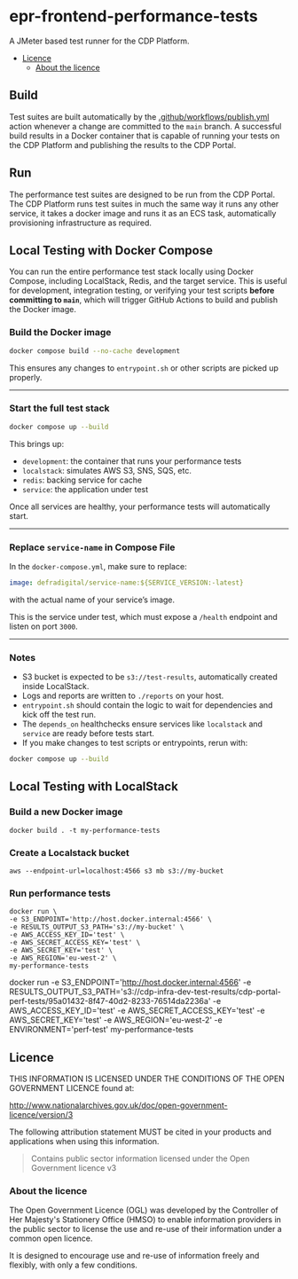 # epr-frontend-performance-tests

A JMeter based test runner for the CDP Platform.

- [Licence](#licence)
  - [About the licence](#about-the-licence)

## Build

Test suites are built automatically by the [.github/workflows/publish.yml](.github/workflows/publish.yml) action whenever a change are committed to the `main` branch.
A successful build results in a Docker container that is capable of running your tests on the CDP Platform and publishing the results to the CDP Portal.

## Run

The performance test suites are designed to be run from the CDP Portal.
The CDP Platform runs test suites in much the same way it runs any other service, it takes a docker image and runs it as an ECS task, automatically provisioning infrastructure as required.

## Local Testing with Docker Compose

You can run the entire performance test stack locally using Docker Compose, including LocalStack, Redis, and the target service. This is useful for development, integration testing, or verifying your test scripts **before committing to `main`**, which will trigger GitHub Actions to build and publish the Docker image.

### Build the Docker image

```bash
docker compose build --no-cache development
```

This ensures any changes to `entrypoint.sh` or other scripts are picked up properly.

---

### Start the full test stack

```bash
docker compose up --build
```

This brings up:

* `development`: the container that runs your performance tests
* `localstack`: simulates AWS S3, SNS, SQS, etc.
* `redis`: backing service for cache
* `service`: the application under test

Once all services are healthy, your performance tests will automatically start.

---

### Replace `service-name` in Compose File

In the `docker-compose.yml`, make sure to replace:

```yaml
image: defradigital/service-name:${SERVICE_VERSION:-latest}
```

with the actual name of your service’s image.

This is the service under test, which must expose a `/health` endpoint and listen on port `3000`.

---

### Notes

* S3 bucket is expected to be `s3://test-results`, automatically created inside LocalStack.
* Logs and reports are written to `./reports` on your host.
* `entrypoint.sh` should contain the logic to wait for dependencies and kick off the test run.
* The `depends_on` healthchecks ensure services like `localstack` and `service` are ready before tests start.
* If you make changes to test scripts or entrypoints, rerun with:

```bash
docker compose up --build
```

## Local Testing with LocalStack

### Build a new Docker image
```
docker build . -t my-performance-tests
```
### Create a Localstack bucket
```
aws --endpoint-url=localhost:4566 s3 mb s3://my-bucket
```

### Run performance tests

```
docker run \
-e S3_ENDPOINT='http://host.docker.internal:4566' \
-e RESULTS_OUTPUT_S3_PATH='s3://my-bucket' \
-e AWS_ACCESS_KEY_ID='test' \
-e AWS_SECRET_ACCESS_KEY='test' \
-e AWS_SECRET_KEY='test' \
-e AWS_REGION='eu-west-2' \
my-performance-tests
```

docker run -e S3_ENDPOINT='http://host.docker.internal:4566' -e RESULTS_OUTPUT_S3_PATH='s3://cdp-infra-dev-test-results/cdp-portal-perf-tests/95a01432-8f47-40d2-8233-76514da2236a' -e AWS_ACCESS_KEY_ID='test' -e AWS_SECRET_ACCESS_KEY='test' -e AWS_SECRET_KEY='test' -e AWS_REGION='eu-west-2' -e ENVIRONMENT='perf-test' my-performance-tests


## Licence

THIS INFORMATION IS LICENSED UNDER THE CONDITIONS OF THE OPEN GOVERNMENT LICENCE found at:

<http://www.nationalarchives.gov.uk/doc/open-government-licence/version/3>

The following attribution statement MUST be cited in your products and applications when using this information.

> Contains public sector information licensed under the Open Government licence v3

### About the licence

The Open Government Licence (OGL) was developed by the Controller of Her Majesty's Stationery Office (HMSO) to enable
information providers in the public sector to license the use and re-use of their information under a common open
licence.

It is designed to encourage use and re-use of information freely and flexibly, with only a few conditions.
